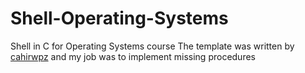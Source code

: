 # Shell-Operating-Systems
Shell in C for Operating Systems course
The template was written by [cahirwpz](https://github.com/cahirwpz)
and my job was to implement missing procedures
